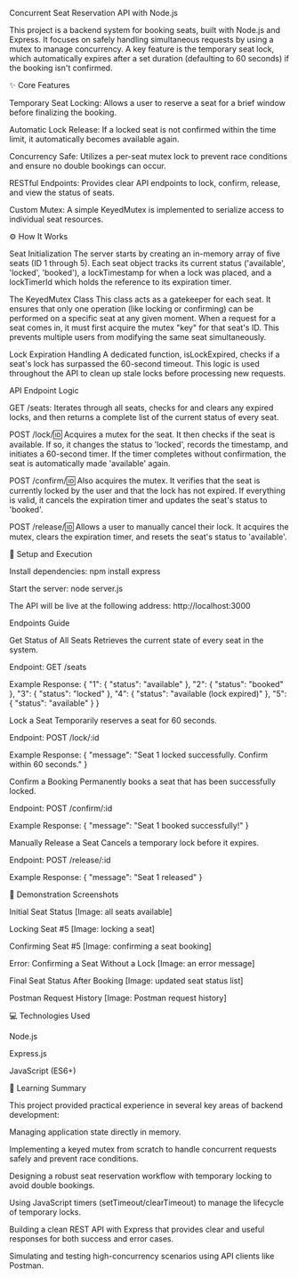 Concurrent Seat Reservation API with Node.js

This project is a backend system for booking seats, built with Node.js and Express. It focuses on safely handling simultaneous requests by using a mutex to manage concurrency. A key feature is the temporary seat lock, which automatically expires after a set duration (defaulting to 60 seconds) if the booking isn't confirmed.

✨ Core Features

Temporary Seat Locking: Allows a user to reserve a seat for a brief window before finalizing the booking.

Automatic Lock Release: If a locked seat is not confirmed within the time limit, it automatically becomes available again.

Concurrency Safe: Utilizes a per-seat mutex lock to prevent race conditions and ensure no double bookings can occur.

RESTful Endpoints: Provides clear API endpoints to lock, confirm, release, and view the status of seats.

Custom Mutex: A simple KeyedMutex is implemented to serialize access to individual seat resources.

⚙️ How It Works

Seat Initialization
The server starts by creating an in-memory array of five seats (ID 1 through 5). Each seat object tracks its current status ('available', 'locked', 'booked'), a lockTimestamp for when a lock was placed, and a lockTimerId which holds the reference to its expiration timer.

The KeyedMutex Class
This class acts as a gatekeeper for each seat. It ensures that only one operation (like locking or confirming) can be performed on a specific seat at any given moment. When a request for a seat comes in, it must first acquire the mutex "key" for that seat's ID. This prevents multiple users from modifying the same seat simultaneously.

Lock Expiration Handling
A dedicated function, isLockExpired, checks if a seat's lock has surpassed the 60-second timeout. This logic is used throughout the API to clean up stale locks before processing new requests.

API Endpoint Logic

GET /seats: Iterates through all seats, checks for and clears any expired locks, and then returns a complete list of the current status of every seat.

POST /lock/:id: Acquires a mutex for the seat. It then checks if the seat is available. If so, it changes the status to 'locked', records the timestamp, and initiates a 60-second timer. If the timer completes without confirmation, the seat is automatically made 'available' again.

POST /confirm/:id: Also acquires the mutex. It verifies that the seat is currently locked by the user and that the lock has not expired. If everything is valid, it cancels the expiration timer and updates the seat's status to 'booked'.

POST /release/:id: Allows a user to manually cancel their lock. It acquires the mutex, clears the expiration timer, and resets the seat's status to 'available'.

🚀 Setup and Execution

Install dependencies:
npm install express

Start the server:
node server.js

The API will be live at the following address:
http://localhost:3000

Endpoints Guide

Get Status of All Seats
Retrieves the current state of every seat in the system.

Endpoint: GET /seats

Example Response:
{
"1": { "status": "available" },
"2": { "status": "booked" },
"3": { "status": "locked" },
"4": { "status": "available (lock expired)" },
"5": { "status": "available" }
}

Lock a Seat
Temporarily reserves a seat for 60 seconds.

Endpoint: POST /lock/:id

Example Response:
{
"message": "Seat 1 locked successfully. Confirm within 60 seconds."
}

Confirm a Booking
Permanently books a seat that has been successfully locked.

Endpoint: POST /confirm/:id

Example Response:
{
"message": "Seat 1 booked successfully!"
}

Manually Release a Seat
Cancels a temporary lock before it expires.

Endpoint: POST /release/:id

Example Response:
{
"message": "Seat 1 released"
}

📸 Demonstration Screenshots

Initial Seat Status
[Image: all seats available]

Locking Seat #5
[Image: locking a seat]

Confirming Seat #5
[Image: confirming a seat booking]

Error: Confirming a Seat Without a Lock
[Image: an error message]

Final Seat Status After Booking
[Image: updated seat status list]

Postman Request History
[Image: Postman request history]

💻 Technologies Used

Node.js

Express.js

JavaScript (ES6+)

🧠 Learning Summary

This project provided practical experience in several key areas of backend development:

Managing application state directly in memory.

Implementing a keyed mutex from scratch to handle concurrent requests safely and prevent race conditions.

Designing a robust seat reservation workflow with temporary locking to avoid double bookings.

Using JavaScript timers (setTimeout/clearTimeout) to manage the lifecycle of temporary locks.

Building a clean REST API with Express that provides clear and useful responses for both success and error cases.

Simulating and testing high-concurrency scenarios using API clients like Postman.